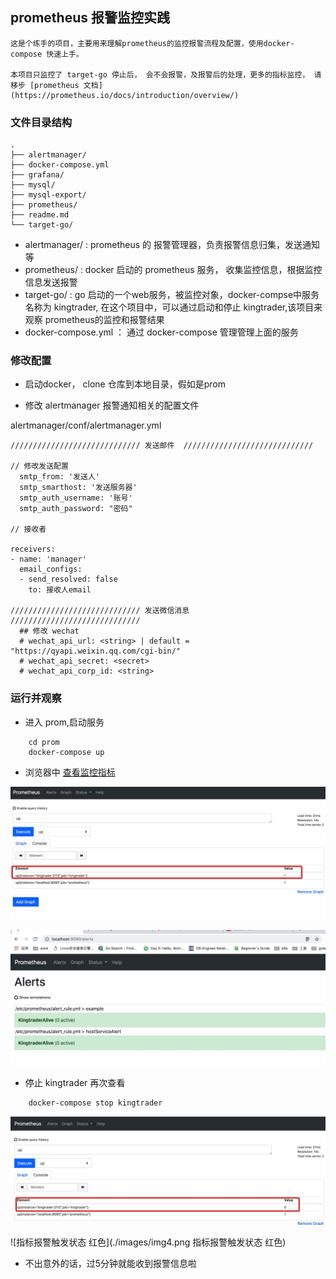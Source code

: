 ## prometheus 报警监控实践

    这是个练手的项目，主要用来理解prometheus的监控报警流程及配置，使用docker-compose 快速上手。

    本项目只监控了 target-go 停止后， 会不会报警，及报警后的处理，更多的指标监控， 请移步 [prometheus 文档](https://prometheus.io/docs/introduction/overview/)

### 文件目录结构

```
.
├── alertmanager/
├── docker-compose.yml
├── grafana/
├── mysql/
├── mysql-export/
├── prometheus/
├── readme.md
└── target-go/

```

- alertmanager/ : prometheus 的 报警管理器，负责报警信息归集，发送通知等
- prometheus/   : docker 启动的 prometheus 服务， 收集监控信息，根据监控信息发送报警
- target-go/    : go 启动的一个web服务，被监控对象，docker-compse中服务名称为 kingtrader, 在这个项目中，可以通过启动和停止 kingtrader,该项目来观察 prometheus的监控和报警结果
- docker-compose.yml ： 通过 docker-compose 管理管理上面的服务


### 修改配置

- 启动docker， clone 仓库到本地目录，假如是prom

- 修改 alertmanager 报警通知相关的配置文件

alertmanager/conf/alertmanager.yml
```
///////////////////////////// 发送邮件  /////////////////////////////

// 修改发送配置
  smtp_from: '发送人'
  smtp_smarthost: '发送服务器'
  smtp_auth_username: '账号'
  smtp_auth_password: "密码"

// 接收者

receivers:
- name: 'manager'
  email_configs:
  - send_resolved: false
    to: 接收人email

///////////////////////////// 发送微信消息  /////////////////////////////
  ## 修改 wechat 
  # wechat_api_url: <string> | default = "https://qyapi.weixin.qq.com/cgi-bin/" 
  # wechat_api_secret: <secret> 
  # wechat_api_corp_id: <string> 

```

### 运行并观察

- 进入 prom,启动服务
```
    cd prom
    docker-compose up 
```

- 浏览器中 [查看监控指标](http://localhost:9090/graph?g0.range_input=1h&g0.expr=up&g0.tab=1)

![job="kingtrader"服务启动状态 1](./images/img1.png)

![指标报警触发状态 绿色](./images/img2.png)


- 停止 kingtrader 再次查看
```
    docker-compose stop kingtrader
```

![job="kingtrader"服务启动状态 0](./images/img3.png )


![指标报警触发状态 红色](./images/img4.png 指标报警触发状态 红色)

- 不出意外的话，过5分钟就能收到报警信息啦